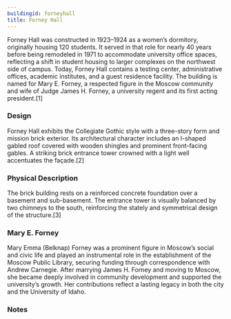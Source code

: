 ```yaml
---
buildingid: forneyhall
title: Forney Hall
---
```


Forney Hall was constructed in 1923–1924 as a women’s dormitory, originally housing 120 students. It served in that role for nearly 40 years before being remodeled in 1971 to accommodate university office spaces, reflecting a shift in student housing to larger complexes on the northwest side of campus. Today, Forney Hall contains a testing center, administrative offices, academic institutes, and a guest residence facility. The building is named for Mary E. Forney, a respected figure in the Moscow community and wife of Judge James H. Forney, a university regent and its first acting president.[1]

### Design
Forney Hall exhibits the Collegiate Gothic style with a three-story form and mission brick exterior. Its architectural character includes an I-shaped gabled roof covered with wooden shingles and prominent front-facing gables. A striking brick entrance tower crowned with a light well accentuates the façade.[2]

### Physical Description
The brick building rests on a reinforced concrete foundation over a basement and sub-basement. The entrance tower is visually balanced by two chimneys to the south, reinforcing the stately and symmetrical design of the structure.[3]  

### Mary E. Forney

  Mary Emma (Belknap) Forney was a prominent figure in Moscow’s social and civic life and played an instrumental role in the establishment of the Moscow Public Library, securing funding through correspondence with Andrew Carnegie. After marrying James H. Forney and moving to Moscow, she became deeply involved in community development and supported the university’s growth. Her contributions reflect a lasting legacy in both the city and the University of Idaho.
  ### Notes  
[^1]: Nathan J. Moody, “National Register of Historic Places—Registration Form: The University of Idaho Historic District,” initial submission to Idaho SHPO, unpublished, University of Idaho, Moscow, Idaho, May 7, 2025, 20, 21.  
[^2]: Ibid.  
[^3]: Ibid. 